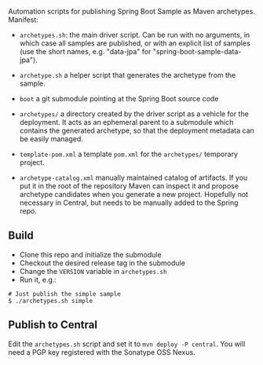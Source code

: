 Automation scripts for publishing Spring Boot Sample as Maven
archetypes. Manifest:

* `archetypes.sh`: the main driver script. Can be run with no
  arguments, in which case all samples are published, or with an
  explicit list of samples (use the short names, e.g. "data-jpa" for
  "spring-boot-sample-data-jpa").

* `archetype.sh` a helper script that generates the archetype from the
  sample.
  
* `boot` a git submodule pointing at the Spring Boot source code
  
* `archetypes/` a directory created by the driver script as a vehicle
  for the deployment. It acts as an ephemeral parent to a submodule
  which contains the generated archetype, so that the deployment
  metadata can be easily managed.
  
* `template-pom.xml` a template `pom.xml` for the `archetypes/`
  temporary project.
  
* `archetype-catalog.xml` manually maintained catalog of
  artifacts. If you put it in the root of the repository Maven can
  inspect it and propose archetype candidates when you generate a new
  project. Hopefully not necessary in Central, but needs to be
  manually added to the Spring repo.

## Build

* Clone this repo and initialize the submodule
* Checkout the desired release tag in the submodule
* Change the `VERSION` variable in `archetypes.sh`
* Run it, e.g.:

```
# Just publish the simple sample
$ ./archetypes.sh simple
```

## Publish to Central

Edit the `archetypes.sh` script and set it to `mvn deploy -P
central`. You will need a PGP key registered with the Sonatype OSS
Nexus.
